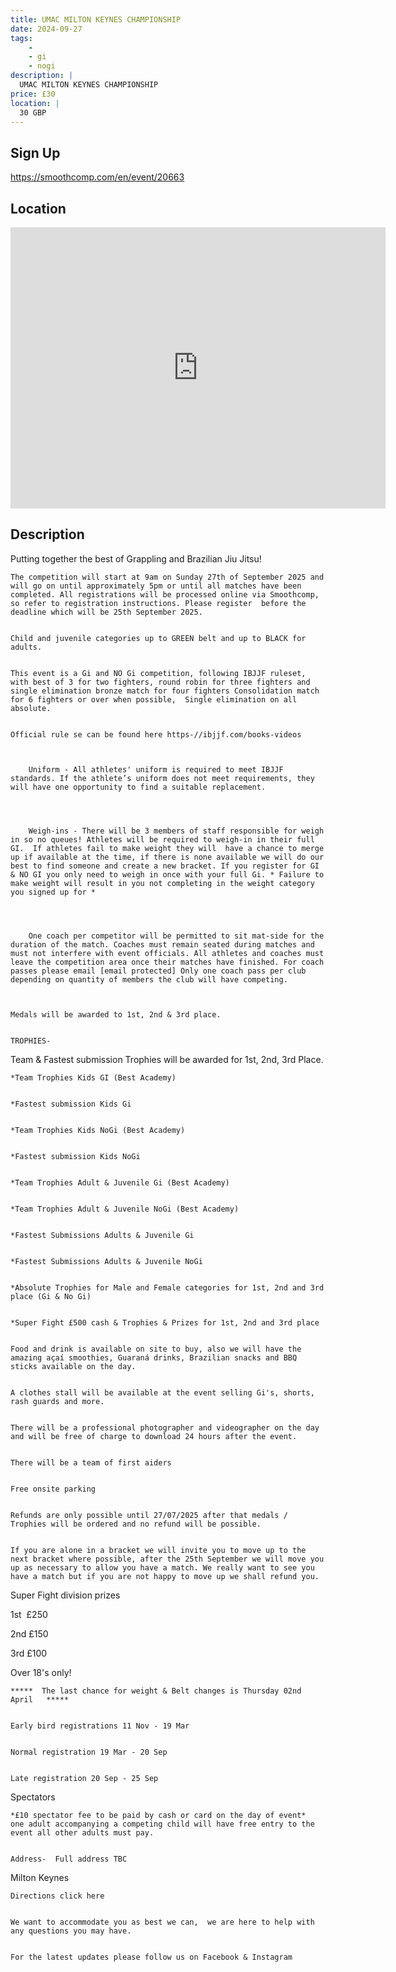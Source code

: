 ```yaml
---
title: UMAC MILTON KEYNES CHAMPIONSHIP
date: 2024-09-27
tags:
    - 
    - gi 
    - nogi 
description: |
  UMAC MILTON KEYNES CHAMPIONSHIP
price: £30
location: |
  30 GBP
---
```

## Sign Up
https://smoothcomp.com/en/event/20663

## Location
<iframe src="https://www.google.com/maps/embed?pb=!1m18!1m12!1m3!1d12345.6789!2d-0.7594171!3d52.0406224!2m3!1f0!2f0!3f0!3m2!1i1024!2i768!4f13.1!3m3!1m2!1s0x0%3A0x0!2z52.0406224!5e0!3m2!1sen!2sus!4v1234567890" width="600" height="450" style="border:0;" allowfullscreen="" loading="lazy"></iframe>

## Description
Putting together the best of Grappling and Brazilian Jiu Jitsu!
  

    The competition will start at 9am on Sunday 27th of September 2025 and will go on until approximately 5pm or until all matches have been completed. All registrations will be processed online via Smoothcomp, so refer to registration instructions. Please register  before the deadline which will be 25th September 2025. 
  

    Child and juvenile categories up to GREEN belt and up to BLACK for adults. 
  

    This event is a Gi and NO Gi competition, following IBJJF ruleset, with best of 3 for two fighters, round robin for three fighters and single elimination bronze match for four fighters Consolidation match for 6 fighters or over when possible,  Single elimination on all absolute. 
  

    Official rule se can be found here https-//ibjjf.com/books-videos



        Uniform - All athletes' uniform is required to meet IBJJF standards. If the athlete’s uniform does not meet requirements, they will have one opportunity to find a suitable replacement.
      



        Weigh-ins - There will be 3 members of staff responsible for weigh in so no queues! Athletes will be required to weigh-in in their full GI.  If athletes fail to make weight they will  have a chance to merge up if available at the time, if there is none available we will do our best to find someone and create a new bracket. If you register for GI & NO GI you only need to weigh in once with your full Gi. * Failure to make weight will result in you not completing in the weight category you signed up for *
      



        One coach per competitor will be permitted to sit mat-side for the duration of the match. Coaches must remain seated during matches and must not interfere with event officials. All athletes and coaches must leave the competition area once their matches have finished. For coach passes please email [email protected] Only one coach pass per club depending on quantity of members the club will have competing. 
      


    Medals will be awarded to 1st, 2nd & 3rd place.
  

    TROPHIES-
  

Team & Fastest submission Trophies will be awarded for 1st, 2nd, 3rd Place.


    *Team Trophies Kids GI (Best Academy)
  

    *Fastest submission Kids Gi
  

    *Team Trophies Kids NoGi (Best Academy)
  

    *Fastest submission Kids NoGi
  

    *Team Trophies Adult & Juvenile Gi (Best Academy)
  

    *Team Trophies Adult & Juvenile NoGi (Best Academy)
  

    *Fastest Submissions Adults & Juvenile Gi
  

    *Fastest Submissions Adults & Juvenile NoGi
  

    *Absolute Trophies for Male and Female categories for 1st, 2nd and 3rd place (Gi & No Gi)
  

    *Super Fight £500 cash & Trophies & Prizes for 1st, 2nd and 3rd place
  

    Food and drink is available on site to buy, also we will have the amazing açaí smoothies, Guaraná drinks, Brazilian snacks and BBQ sticks available on the day. 
  

    A clothes stall will be available at the event selling Gi's, shorts, rash guards and more.
  

    There will be a professional photographer and videographer on the day and will be free of charge to download 24 hours after the event.
  

    There will be a team of first aiders 
  

    Free onsite parking 
  

    Refunds are only possible until 27/07/2025 after that medals / Trophies will be ordered and no refund will be possible. 
  

    If you are alone in a bracket we will invite you to move up to the next bracket where possible, after the 25th September we will move you up as necessary to allow you have a match. We really want to see you have a match but if you are not happy to move up we shall refund you.
  

Super Fight division prizes 


1st  £250


2nd £150


3rd £100


Over 18's only! 


    *****  The last chance for weight & Belt changes is Thursday 02nd April   *****
  

    Early bird registrations 11 Nov - 19 Mar
  

    Normal registration 19 Mar - 20 Sep
  

    Late registration 20 Sep - 25 Sep
  

Spectators


    *£10 spectator fee to be paid by cash or card on the day of event*  one adult accompanying a competing child will have free entry to the event all other adults must pay. 
  

    Address-  Full address TBC
  

Milton Keynes 


    Directions click here 
  

    We want to accommodate you as best we can,  we are here to help with any questions you may have.  
  

    For the latest updates please follow us on Facebook & Instagram